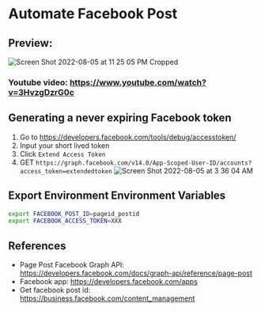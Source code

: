 # Automate Facebook Post

## Preview:
![Screen Shot 2022-08-05 at 11 25 05 PM Cropped](https://user-images.githubusercontent.com/60089135/183120435-d1a43ab4-651d-412b-b342-a7c475a82adb.png)


### Youtube video: https://www.youtube.com/watch?v=3HvzgDzrG0c

## Generating a never expiring Facebook token
1. Go to https://developers.facebook.com/tools/debug/accesstoken/
2. Input your short lived token
3. Click `Extend Access Token`
4. GET `https://graph.facebook.com/v14.0/App-Scoped-User-ID/accounts?access_token=extendedtoken`
![Screen Shot 2022-08-05 at 3 36 04 AM](https://user-images.githubusercontent.com/60089135/183119721-75e5fe5c-1a7f-44c5-a91b-e30c2e1239ef.png)

## Export Environment Environment Variables
```bash
export FACEBOOK_POST_ID=pageid_postid
export FACEBOOK_ACCESS_TOKEN=XXX
```

## References
- Page Post Facebook Graph API: https://developers.facebook.com/docs/graph-api/reference/page-post
- Facebook app: https://developers.facebook.com/apps
- Get facebook post id: https://business.facebook.com/content_management
